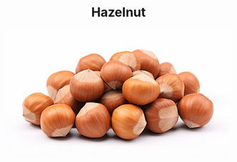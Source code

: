 <h1 align="center"> Hazelnut </h1>

<p align="center" width="100%"><img src="../../../images/hazelnut.png" /></p>